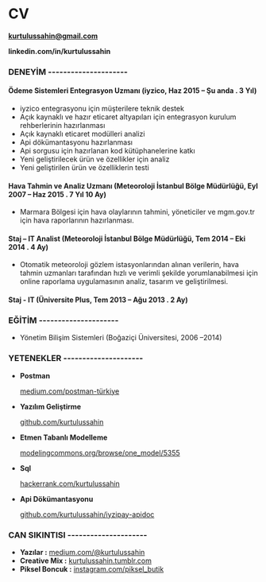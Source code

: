 # CV

**kurtulussahin@gmail.com**

**linkedin.com/in/kurtulussahin**

### **DENEYİM ---------------------**

#### **Ödeme Sistemleri Entegrasyon Uzmanı \(iyzico, Haz 2015 – Şu anda . 3 Yıl\)**

* iyzico entegrasyonu için müşterilere teknik destek
* Açık kaynaklı ve hazır eticaret altyapıları için entegrasyon kurulum rehberlerinin hazırlanması
* Açık kaynaklı eticaret modülleri analizi
* Api dökümantasyonu hazırlanması
* Api sorgusu için hazırlanan kod kütüphanelerine katkı
* Yeni geliştirilecek ürün ve özellikler için analiz
* Yeni geliştirilen ürün ve özelliklerin testi

#### **Hava Tahmin ve Analiz Uzmanı \(Meteoroloji İstanbul Bölge Müdürlüğü, Eyl 2007 – Haz 2015 . 7 Yıl 10 Ay\)**

* Marmara Bölgesi için hava olaylarının tahmini, yöneticiler ve mgm.gov.tr için hava raporlarının hazırlanması.

#### **Staj – IT Analist \(Meteoroloji İstanbul Bölge Müdürlüğü, Tem 2014 – Eki 2014 . 4 Ay\)**

* Otomatik meteoroloji gözlem istasyonlarından alınan verilerin, hava tahmin uzmanları tarafından hızlı ve verimli şekilde yorumlanabilmesi için online raporlama uygulamasının analiz, tasarım ve geliştirilmesi.

#### **Staj - IT \(Üniversite Plus, Tem 2013 – Ağu 2013 . 2 Ay\)**

### **EĞİTİM            ---------------------**

* Yönetim Bilişim Sistemleri \(Boğaziçi Üniversitesi, 2006 –2014\)

### **YETENEKLER ---------------------**

* **Postman**

  [medium.com/postman-türkiye](https://www.medium.com/postman-t%C3%BCrkiye)

* **Yazılım Geliştirme**

  [github.com/kurtulussahin](https://www.github.com/kurtulussahin)

* **Etmen Tabanlı Modelleme**

  [modelingcommons.org/browse/one\_model/5355](http://www.modelingcommons.org/browse/one_model/5355)

* **Sql**

  [hackerrank.com/kurtulussahin](https://www.hackerrank.com/kurtulussahin)

* **Api Dökümantasyonu**

  [github.com/kurtulussahin/iyzipay-apidoc](https://www.github.com/kurtulussahin/iyzipay-apidoc)

### **CAN SIKINTISI ---------------------**

* **Yazılar :** [medium.com/@kurtulussahin](https://www.medium.com/@kurtulussahin)
* **Creative Mix :** [kurtulussahin.tumblr.com](http://www.kurtulussahin.tumblr.com/)
* **Piksel Boncuk :** [instagram.com/piksel\_butik](https://www.instagram.com/piksel_butik)



